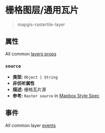 # 栅格图层/通用瓦片

[comment]: <> (# RasterLayer)

> mapgis-rastertile-layer

## 属性

All common [layers props](/api/Layers/README.md#props)

### `source`

- **类型:** `Object | String`
- **非侦听属性**
- **描述:** 栅格瓦片源
- **参考:** `Raster source` in [Mapbox Style Spec](https://docs.mapbox.com/mapbox-gl-js/style-spec/#sources-raster)

## 事件

All common layer [events](/api/Layers/#events)
